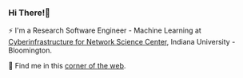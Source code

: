 ### Hi There!👋

⚡ I'm a Research Software Engineer - Machine Learning at [Cyberinfrastructure for Network Science Center](https://cns.iu.edu), Indiana University - Bloomington.

🌱 Find me in this [corner of the web](https://j-yash.github.io).

<!--
**J-Yash/J-Yash** is a ✨ _special_ ✨ repository because its `README.md` (this file) appears on your GitHub profile.

Here are some ideas to get you started:

- 🔭 I’m currently working on ...
- 🌱 I’m currently learning ...
- 👯 I’m looking to collaborate on ...
- 🤔 I’m looking for help with ...
- 💬 Ask me about ...
- 📫 How to reach me: ...
- 😄 Pronouns: ...
- ⚡ Fun fact: ...
-->
